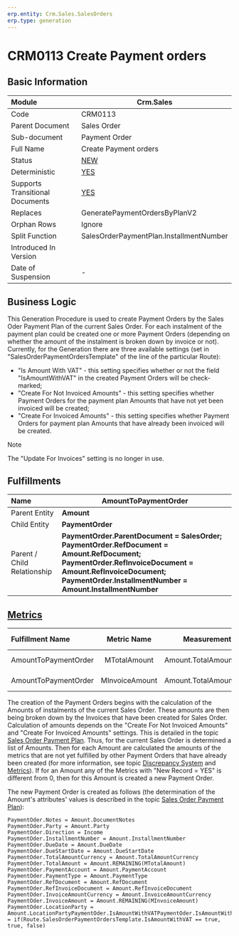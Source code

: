 ```yaml
---
erp.entity: Crm.Sales.SalesOrders
erp.type: generation
---
```


# CRM0113 Create Payment orders

## Basic Information

| Module                          | Crm.Sales                                                    |
| :------------------------------ | ------------------------------------------------------------ |
| Code                            | CRM0113                                                      |
| Parent Document                 | Sales Order                                                  |
| Sub-document                    | Payment Order                                                |
| Full Name                       | Create Payment orders                                        |
| Status                          | [NEW](xref:generation-procedures) |
| Deterministic                   | [YES](https://olddocs.erp.net/tech/document-generation-and-transitional-documents-194314241.html) |
| Supports Transitional Documents | [YES](https://olddocs.erp.net/tech/document-generation-and-transitional-documents-194314241.html) |
| Replaces                        | GeneratePaymentOrdersByPlanV2 |
| Orphan Rows                     | Ignore                                                       |
| Split Function                  | SalesOrderPaymentPlan.InstallmentNumber                      |
| Introduced In Version           |                                                              |
| Date of Suspension              | -                                                            |

##  Business Logic

This Generation Procedure is used to create Payment Orders by the Sales Oder Payment Plan of the current Sales Order. For each instalment of the payment plan could be created one or more Payment Orders (depending on whether the amount of the instalment is broken down by invoice or not). Currently, for the Generation there are three available settings (set in "SalesOrderPaymentOrdersTemplate" of the line of the particular Route):

- "Is Amount With VAT" - this setting specifies whether or not the field "IsAmountWithVAT" in the created Payment Orders will be check-marked;
- "Create For Not Invoiced Amounts" - this setting specifies whether Payment Orders for the payment plan Amounts that have not yet been invoiced will be created;
- "Create For Invoiced Amounts" - this setting specifies whether Payment Orders for payment plan Amounts that have already been invoiced will be created.

> [!Note] 
> The "Update For Invoices" setting is no longer in use.

## Fulfillments

| Name                        | **AmountToPaymentOrder**                               |
| :-------------------------- | ------------------------------------------------------------ |
| Parent Entity               | **Amount**                                                   |
| Child Entity                | **PaymentOrder**                                             |
| Parent / Child Relationship | **PaymentOrder.ParentDocument = SalesOrder;** **PaymentOrder.RefDocument = Amount.RefDocument;** **PaymentOrder.RefInvoiceDocument = Amount.RefInvoiceDocument;** **PaymentOrder.InstallmentNumber = Amount.InstallmentNumber** |

## [Metrics](../reference/metrics.md)

| Fulfillment Name     |  Metric Name   |      Measurement Unit      | Parent Value                            | Child Value                | New Record |
| :------------------- | :------------: | :------------------------: | :-------------------------------------- | :------------------------- | :--------- |
| AmountToPaymentOrder |  MTotalAmount  | Amount.TotalAmountCurrency | Amount.TotalAmount (for every Amount)   | PaymentOrder.TotalAmount   | YES        |
| AmountToPaymentOrder | MInvoiceAmount | Amount.TotalAmountCurrency | Amount.InvoiceAmount (for every Amount) | PaymentOrder.InvoiceAmount | YES        |

The creation of the Payment Orders begins with the calculation of the Amounts of instalments of the current Sales Order.
These amounts are then being broken down by the Invoices that have been created for Sales Order.
Calculation of amounts depends on the "Create For Not Invoiced Amounts" and "Create For Invoiced Amounts" settings. 
This is detailed in the topic [Sales Order Payment Plan](https://olddocs.erp.net/tech/sales-order-payment-plan-728006666.html). 
Thus, for the current Sales Order is determined a list of Amounts. 
Then for each Amount are calculated the amounts of the metrics that are not yet fulfilled by other Payment Orders that have already been created (for more information, see topic [Discrepancy System](https://enterpriseone.atlassian.net/wiki/spaces/techdoc/pages/22380546/Discrepancy+System) and [Metrics](https://enterpriseone.atlassian.net/wiki/spaces/techdoc/pages/246054946/Metrics)). 
If for an Amount any of the Metrics with "New Record = YES" is different from 0, then for this Amount is created a new Payment Order.

The new Payment Order is created as follows (the determination of the Amount's attributes' values is described in the topic [Sales Order Payment Plan](https://olddocs.erp.net/tech/sales-order-payment-plan-728006666.html)):

```
PaymentOder.Notes = Amount.DocumentNotes
PaymentOder.Party = Amount.Party
PaymentOder.Direction = Income
PaymentOder.InstallmentNumber = Amount.InstallmentNumber
PaymentOder.DueDate = Amount.DueDate
PaymentOder.DueStartDate = Amount.DueStartDate
PaymentOder.TotalAmountCurrency = Amount.TotalAmountCurrency
PaymentOder.TotalAmount = Amount.REMAINING(MTotalAmount)
PaymentOder.PaymentAccount = Amount.PaymentAccount
PaymentOder.PaymentType = Amount.PaymentType
PaymentOder.RefDocument = Amount.RefDocument
PaymentOder.RefInvoiceDocument = Amount.RefInvoiceDocument
PaymentOder.InvoiceAmountCurrency = Amount.InvoiceAmountCurrency
PaymentOder.InvoiceAmount = Amount.REMAINING(MInvoiceAmount)
PaymentOder.LocationParty = Amount.LocationPartyPaymentOder.IsAmountWithVATPaymentOder.IsAmountWithVAT = if(Route.SalesOrderPaymentOrdersTemplate.IsAmountWithVAT == true, true, false)
```
